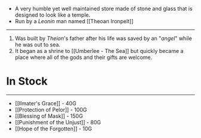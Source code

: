 - A very humble yet well maintained store made of stone and glass that is designed to look like a temple.
- Run by a *Leonin* man named [[Theoan Ironpelt]]

---
1. Was built by *Theion*'s father after his life was saved by an "*angel*" while he was out to sea.
2. It began as a shrine to [[Umberlee - The Sea]] but quickly became a place where all of the gods and their gifts are welcome.

# In Stock
---
- [[Ilmater's Grace]] - 40G
- [[Protection of Pelor]] - 100G
- [[Blessing of Mask]] - 150G
- [[Punishment of the Unjust]] - 80G
- [[Hope of the Forgotten]] - 10G